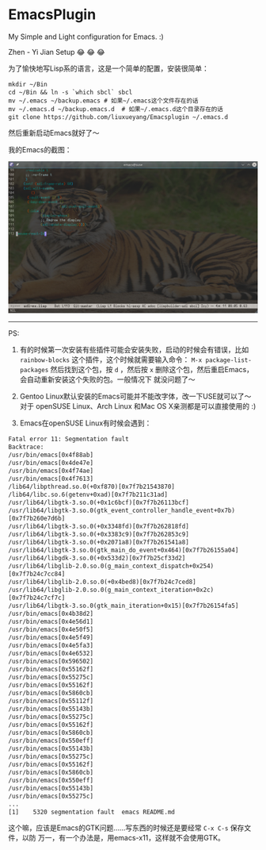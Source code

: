 # EmacsPlugin

My Simple and Light configuration for Emacs. :)

Zhen - Yi Jian Setup :joy: :joy: :joy:

为了愉快地写Lisp系的语言，这是一个简单的配置，安装很简单：

```
mkdir ~/Bin
cd ~/Bin && ln -s `which sbcl` sbcl
mv ~/.emacs ~/backup.emacs # 如果~/.emacs这个文件存在的话
mv ~/.emacs.d ~/backup.emacs.d  # 如果~/.emacs.d这个目录存在的话
git clone https://github.com/liuxueyang/Emacsplugin ~/.emacs.d
```

然后重新启动Emacs就好了～

我的Emacs的截图：

![Emacs](./emacs.png)

----

PS:

1. 有的时候第一次安装有些插件可能会安装失败，启动的时候会有错误，比如
`rainbow-blocks` 这个插件，这个时候就需要输入命令： 
`M-x package-list-packages` 然后找到这个包，按 `d` ，然后按 `x`
删除这个包，然后重启Emacs，会自动重新安装这个失败的包。一般情况下
就没问题了～

2. Gentoo Linux默认安装的Emacs可能并不能改字体，改一下USE就可以了～ 对于
openSUSE Linux、Arch Linux 和Mac OS X亲测都是可以直接使用的 :)

3. Emacs在openSUSE Linux有时候会遇到：

```
Fatal error 11: Segmentation fault
Backtrace:
/usr/bin/emacs[0x4f88ab]
/usr/bin/emacs[0x4de47e]
/usr/bin/emacs[0x4f74ae]
/usr/bin/emacs[0x4f7613]
/lib64/libpthread.so.0(+0xf870)[0x7f7b21543870]
/lib64/libc.so.6(getenv+0xad)[0x7f7b211c31ad]
/usr/lib64/libgtk-3.so.0(+0x1c6bcf)[0x7f7b26113bcf]
/usr/lib64/libgtk-3.so.0(gtk_event_controller_handle_event+0x7b)[0x7f7b260e7d6b]
/usr/lib64/libgtk-3.so.0(+0x3348fd)[0x7f7b262818fd]
/usr/lib64/libgtk-3.so.0(+0x3383c9)[0x7f7b262853c9]
/usr/lib64/libgtk-3.so.0(+0x2071a8)[0x7f7b261541a8]
/usr/lib64/libgtk-3.so.0(gtk_main_do_event+0x464)[0x7f7b26155a04]
/usr/lib64/libgdk-3.so.0(+0x533d2)[0x7f7b25cf33d2]
/usr/lib64/libglib-2.0.so.0(g_main_context_dispatch+0x254)[0x7f7b24c7cc84]
/usr/lib64/libglib-2.0.so.0(+0x4bed8)[0x7f7b24c7ced8]
/usr/lib64/libglib-2.0.so.0(g_main_context_iteration+0x2c)[0x7f7b24c7cf7c]
/usr/lib64/libgtk-3.so.0(gtk_main_iteration+0x15)[0x7f7b26154fa5]
/usr/bin/emacs[0x4b38d2]
/usr/bin/emacs[0x4e56d1]
/usr/bin/emacs[0x4e50f5]
/usr/bin/emacs[0x4e5f49]
/usr/bin/emacs[0x4e5fa3]
/usr/bin/emacs[0x4e6532]
/usr/bin/emacs[0x596502]
/usr/bin/emacs[0x55162f]
/usr/bin/emacs[0x55275c]
/usr/bin/emacs[0x55162f]
/usr/bin/emacs[0x5860cb]
/usr/bin/emacs[0x55112f]
/usr/bin/emacs[0x55143b]
/usr/bin/emacs[0x55275c]
/usr/bin/emacs[0x55162f]
/usr/bin/emacs[0x5860cb]
/usr/bin/emacs[0x550eff]
/usr/bin/emacs[0x55143b]
/usr/bin/emacs[0x55275c]
/usr/bin/emacs[0x55162f]
/usr/bin/emacs[0x5860cb]
/usr/bin/emacs[0x550eff]
/usr/bin/emacs[0x55143b]
/usr/bin/emacs[0x55275c]
...
[1]    5320 segmentation fault  emacs README.md

```

这个嘛，应该是Emacs的GTK问题……写东西的时候还是要经常 `C-x C-s` 保存文件，以防
万一，有一个办法是，用emacs-x11，这样就不会使用GTK。

